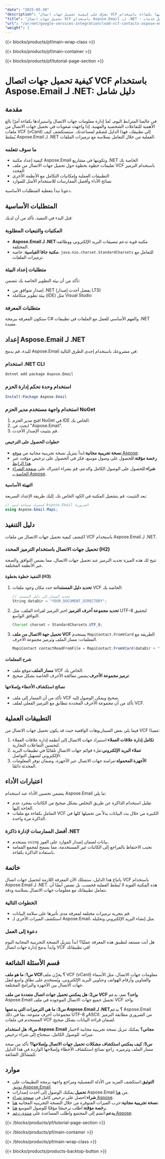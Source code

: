 ```yaml
---
"date": "2025-05-30"
"description": "تعرّف على كيفية تحميل جهات اتصال VCF وإدارتها بكفاءة باستخدام Aspose.Email لـ .NET. يغطي هذا الدليل الإعداد والترميز والتكامل وتحسين الأداء."
"title": "تحميل جهات اتصال VCF باستخدام Aspose.Email لـ .NET - دليل خطوة بخطوة لتكامل خدمات Google"
"url": "/ar/net/google-services-integration/load-vcf-contacts-aspose-email-net-guide/"
"weight": 1
---
```


{{< blocks/products/pf/main-wrap-class >}}

{{< blocks/products/pf/main-container >}}

{{< blocks/products/pf/tutorial-page-section >}}
# كيفية تحميل جهات اتصال VCF باستخدام Aspose.Email لـ .NET: دليل شامل

## مقدمة

في عالمنا المترابط اليوم، تُعدّ إدارة معلومات جهات الاتصال واستيرادها بكفاءة أمرًا بالغ الأهمية للتفاعلات الشخصية والمهنية. إذا واجهتَ صعوبات في تحميل جهات الاتصال من ملفات VCF (vCard) إلى تطبيقك، فهذا الدليل مُصمّم لمساعدتك. سنستكشف كيف يُبسّط Aspose.Email لـ .NET العملية من خلال التعامل بسلاسة مع ترميزات الملفات.

### ما سوف تتعلمه
- كيفية إعداد مكتبة Aspose.Email وتكوينها في مشاريع .NET الخاصة بك
- تعليمات خطوة بخطوة حول تحميل جهات الاتصال من ملف VCF باستخدام الترميز المحدد
- التطبيقات العملية وإمكانيات التكامل مع الأنظمة الأخرى
- نصائح الأداء وأفضل الممارسات للاستخدام الأمثل للموارد

دعونا نبدأ بتغطية المتطلبات الأساسية.

## المتطلبات الأساسية

قبل البدء في التنفيذ، تأكد من أن لديك:

### المكتبات والتبعيات المطلوبة
- **Aspose.Email لـ .NET**:مكتبة قوية تدعم تنسيقات البريد الإلكتروني ووظائفه المختلفة.
- **مكتبة جافا القياسية**: خاصة، `java.nio.charset.StandardCharsets` للتعامل مع ترميزات الملفات.

### متطلبات إعداد البيئة
تأكد من أن بيئة التطوير الخاصة بك تتضمن:
- إصدار متوافق من .NET (يفضل أحدث إصدار LTS)
- بيئة تطوير متكاملة (IDE) مثل Visual Studio

### متطلبات المعرفة
ستكون المعرفة ببرمجة C# والفهم الأساسي للعمل مع الملفات في تطبيقات .NET مفيدة.

## إعداد Aspose.Email لـ .NET

للبدء، قم بدمج Aspose.Email في مشروعك باستخدام إحدى الطرق التالية:

### استخدام .NET CLI
```bash
dotnet add package Aspose.Email
```

### استخدام وحدة تحكم إدارة الحزم
```powershell
Install-Package Aspose.Email
```

### استخدام واجهة مستخدم مدير الحزم NuGet
1. افتح مدير الحزم NuGet في IDE الخاص بك.
2. ابحث عن "Aspose.Email".
3. قم بتثبيت الإصدار الأحدث.

#### خطوات الحصول على الترخيص
- **نسخة تجريبية مجانية**:ابدأ بتنزيل نسخة تجريبية مجانية من [موقع Aspose](https://releases.aspose.com/email/net/).
- **رخصة مؤقتة**:للحصول على وصول موسع، فكر في الحصول على ترخيص مؤقت عبر [هذا الرابط](https://purchase.aspose.com/temporary-license/).
- **شراء**:للحصول على الوصول الكامل والدعم، قم بشراء اشتراك على [صفحة الشراء الخاصة بـ Aspose](https://purchase.aspose.com/buy).

#### التهيئة الأساسية
بعد التثبيت، قم بتشغيل المكتبة في الكود الخاص بك. إليك طريقة الإعداد السريعة:
```csharp
// استيراد مساحة اسم Aspose.Email الضرورية
using Aspose.Email.Mapi;
```

## دليل التنفيذ

اكتشف كيفية تحميل جهات الاتصال من ملفات VCF باستخدام Aspose.Email لـ .NET.

### تحميل جهات الاتصال باستخدام الترميز المحدد (H2)
تتيح لك هذه الميزة تحديد الترميز عند تحميل جهات الاتصال، مما يضمن التوافق والصحة عبر الأنظمة المختلفة.

#### التنفيذ خطوة بخطوة (H3)
1. **تحديد دليل المستندات**
   حدد مكان وجود ملفات VCF الخاصة بك:
   ```csharp
   // تحديد المسار إلى دليل المستند
   String dataDir = "YOUR_DOCUMENT_DIRECTORY";
   ```
2. **تحديد مجموعة أحرف الترميز**
   اختر الترميز لقراءة الملف، مثل UTF-8 لتحقيق التوافق الواسع.
   ```java
   Charset charset = StandardCharsets.UTF_8;
   ```
3. **تحميل جهة الاتصال من ملف VCF**
   يستخدم `MapiContact.FromVCard` الطريقة مع المعلمات: مسار الملف وترميز مجموعة الأحرف.
   ```csharp
   MapiContact contactReadFromFile = MapiContact.FromVCard(dataDir + "/Contact.vcf", charset);
   ```
#### شرح المعلمات
- **مسار الملف**:موقع ملف VCF الخاص بك.
- **ترميز مجموعة الأحرف**:يضمن معالجة الأحرف الخاصة بشكل صحيح.

#### نصائح استكشاف الأخطاء وإصلاحها
- تأكد من أن المسار إلى ملف VCF صحيح ويمكن الوصول إليه.
- تأكد من أن مجموعة الأحرف المحددة تتطابق مع الترميز الفعلي لملف VCF.

## التطبيقات العملية
فيما يلي بعض السيناريوهات الواقعية حيث قد يكون تحميل جهات الاتصال من VCF مفيدًا:
1. **تكامل إدارة علاقات العملاء**:استيراد جهات الاتصال إلى أنظمة إدارة علاقات العملاء لتحسين التفاعلات التجارية.
2. **عملاء البريد الإلكتروني**:ملء قوائم جهات الاتصال تلقائيًا في تطبيقات البريد الإلكتروني لتسهيل التواصل.
3. **الأجهزة المحمولة**:مزامنة جهات الاتصال عبر الأجهزة، وضمان توفر المعلومات المحدثة دائمًا.

## اعتبارات الأداء
يتضمن تحسين الأداء عند استخدام Aspose.Email ما يلي:
- تقليل استخدام الذاكرة عن طريق التخلص بشكل صحيح من الكائنات بمجرد عدم الحاجة إليها.
- التعامل بكفاءة مع ملفات VCF الكبيرة من خلال بث البيانات بدلاً من تحميلها كلها في الذاكرة مرة واحدة.

### أفضل الممارسات لإدارة ذاكرة .NET
- يستخدم `using` بيانات لضمان إصدار الموارد على الفور.
- تجنب الاحتفاظ بالمراجع إلى الكائنات غير المستخدمة، مما يسمح لمجمع القمامة باستعادة الذاكرة بكفاءة.

## خاتمة
باتباع هذا الدليل، ستمتلك الآن المعرفة اللازمة لتحميل جهات اتصال VCF باستخدام Aspose.Email لـ .NET. هذه المكتبة القوية لا تُبسّط العملية فحسب، بل تضمن أيضًا أن تتعامل تطبيقاتك مع معلومات جهات الاتصال بسلاسة ودقة.

### الخطوات التالية
- قم بتجربة ترميزات مختلفة لمعرفة مدى تأثيرها على سلامة البيانات.
- استكشف الميزات الأخرى لـ Aspose.Email، مثل إنشاء البريد الإلكتروني وتحليله.

### دعوة إلى العمل
هل أنت مستعد لتطبيق هذه المعرفة عمليًا؟ ابدأ بتنزيل النسخة التجريبية المجانية اليوم وابدأ بدمج إدارة جهات اتصال VCF في تطبيقاتك!

## قسم الأسئلة الشائعة
**س1: ما هو ملف VCF؟**
يخزّن ملف VCF (vCard) معلومات جهات الاتصال، مثل الأسماء والعناوين وأرقام الهواتف وعناوين البريد الإلكتروني. ويُستخدم على نطاق واسع لنقل جهات الاتصال بين الأجهزة والبرامج المختلفة.

**س2: هل يمكنني تحميل جهات اتصال متعددة من ملف VCF واحد؟**
نعم، يدعم Aspose.Email تحميل جميع جهات الاتصال الموجودة في ملف VCF واحد.

**س3: ما هي الترميزات التي يدعمها Aspose.Email لـ .NET؟**
يدعم Aspose.Email مجموعات أحرف متنوعة، بما في ذلك UTF-8 وASCII. من الضروري مطابقة الترميز المستخدم في ملفات VCF لضمان قراءة البيانات بشكل صحيح.

**س4: هل استخدام Aspose.Email مجاني؟**
يمكنك تنزيل نسخة تجريبية مجانية لاختبار ميزاته. للوصول الكامل، ستحتاج إلى شراء ترخيص.

**س5: كيف يمكنني استكشاف مشكلات تحميل جهات الاتصال وإصلاحها؟**
تأكد من صحة مسار الملف وترميزه. راجع نصائح استكشاف الأخطاء وإصلاحها الواردة في هذا الدليل للمشاكل الشائعة.

## موارد
- **التوثيق**:استكشف المزيد من الأدلة التفصيلية ومراجع واجهة برمجة التطبيقات على [توثيق Aspose.Email](https://reference.aspose.com/email/net/).
- **تحميل**:يمكنك الوصول إلى أحدث إصدارات Aspose.Email من [هنا](https://releases.aspose.com/email/net/).
- **شراء**:احصل على ترخيص كامل في [صفحة شراء Aspose](https://purchase.aspose.com/buy).
- **نسخة تجريبية مجانية**:جرب الميزات المتوفرة من خلال النسخة التجريبية المجانية [هنا](https://releases.aspose.com/email/net/).
- **رخصة مؤقتة**:اطلب ترخيصًا مؤقتًا للوصول الموسع [هنا](https://purchase.aspose.com/temporary-license/).
- **يدعم**:انضم إلى المجتمع واطلب المساعدة على [منتدى دعم Aspose](https://forum.aspose.com/c/email/10).

{{< /blocks/products/pf/tutorial-page-section >}}

{{< /blocks/products/pf/main-container >}}

{{< /blocks/products/pf/main-wrap-class >}}

{{< blocks/products/products-backtop-button >}}